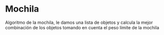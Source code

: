# Mochila
Algoritmo de la mochila, le damos una lista de objetos y calcula la mejor combinación de los objetos tomando en cuenta el peso límite de la mochila
